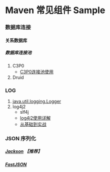 # Maven 常见组件 Sample

### 数据库连接

#### 关系数据库

##### 数据库连接池

1. C3P0
    - [C3P0连接池使用](https://www.cnblogs.com/kpsmile/p/10020359.html)
2. Druid 

### LOG

1. [java.util.logging.Logger](log.md)
1. log4j2
    - slf4j
    - [log4j2使用详解](https://blog.csdn.net/vbirdbest/article/details/71751835)
    - [从基础到实战](https://blog.csdn.net/autfish/article/details/51203709)

### JSON 序列化
##### [Jackson](jackson.md) 【推荐】

##### [FastJSON](fastjson.md)
